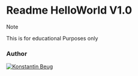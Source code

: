# Readme HelloWorld V1.0

> [!Note]
> This is for educational Purposes only

### Author
[![Konstantin Beug]()](https://github.com/sindresorhus/awesome)